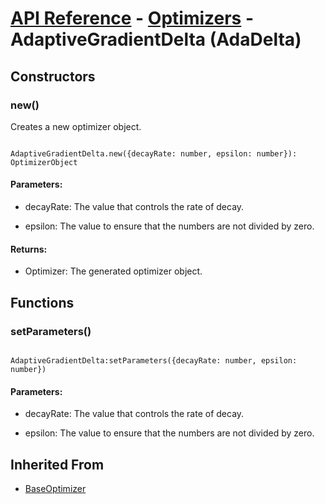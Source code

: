 # [API Reference](../../API.md) - [Optimizers](../Optimizers.md) - AdaptiveGradientDelta (AdaDelta)

## Constructors

### new()

Creates a new optimizer object.

```

AdaptiveGradientDelta.new({decayRate: number, epsilon: number}): OptimizerObject

```

#### Parameters:

* decayRate: The value that controls the rate of decay.

* epsilon: The value to ensure that the numbers are not divided by zero.

#### Returns:

* Optimizer: The generated optimizer object.

## Functions

### setParameters()

```

AdaptiveGradientDelta:setParameters({decayRate: number, epsilon: number})

```

#### Parameters:

* decayRate: The value that controls the rate of decay.

* epsilon: The value to ensure that the numbers are not divided by zero.

## Inherited From

* [BaseOptimizer](BaseOptimizer.md)
